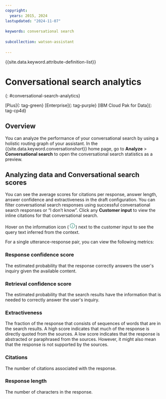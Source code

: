 ```yaml
---
copyright:
  years: 2015, 2024
lastupdated: "2024-11-07"

keywords: conversational search

subcollection: watson-assistant

---
```


{{site.data.keyword.attribute-definition-list}}

# Conversational search analytics
{: #conversational-search-analytics}

[Plus]{: tag-green} [Enterprise]{: tag-purple} [IBM Cloud Pak for Data]{: tag-cp4d}

## Overview

You can analyze the performance of your conversational search by using a holistic routing graph of your assistant. In the {{site.data.keyword.conversationshort}} home page, go to **Analyze** > **Conversational search** to open the conversational search statistics as a preview.

## Analyzing data and Conversational search scores

You can see the average scores for citations per response, answer length, answer confidence and extractiveness in the draft configuration. You can filter conversational search responses using successful conversational search responses or “I don’t know”. Click any **Customer input** to view the inline citations for that conversational search.

Hover on the information icon (![information icon](images/info.png)) next to the customer input to see the query text inferred from the context.



For a single utterance-response pair, you can view the following metrics:

### Response confidence score
The estimated probability that the response correctly answers the user's inquiry given the available content.

### Retrieval confidence score
The estimated probability that the search results have the information that is needed to correctly answer the user's inquiry.

### Extractiveness
The fraction of the response that consists of sequences of words that are in the search results. A high score indicates that much of the response is directly quoted from the sources. A low score indicates that the response is abstracted or paraphrased from the sources. However, it might also mean that the response is not supported by the sources.

### Citations
The number of citations associated with the response.

### Response length
The number of characters in the response.
